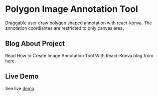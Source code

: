 # Polygon Image Annotation Tool

Draggable user draw polygon shaped annotation with react-konva. The annotation coordiantes are restricted to  only canvas area.

## Blog About Project

Read How to Create Image Annotation Tool With React-Konva blog from [here](https://devmuscle/blog/react-konva-image-annotation).

## Live Demo

See live [demo](https://6198eae7e9860d4611cd3387--react-polygon-annotation.netlify.app/)
